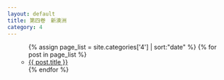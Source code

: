 ```yaml
---
layout: default
title: 第四卷　新澳洲
category: 4
---
```

<ul>
  <ul>
    {% assign page_list = site.categories['4'] | sort:"date" %}
    {% for post in page_list %}
      <li><a href="{{ post.url | relative_url }}">{{ post.title }}</a></li>
    {% endfor %}
  </ul>
</ul>

